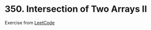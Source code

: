 # 350. Intersection of Two Arrays II
Exercise from [LeetCode](https://leetcode.com/problems/intersection-of-two-arrays-ii/description/)